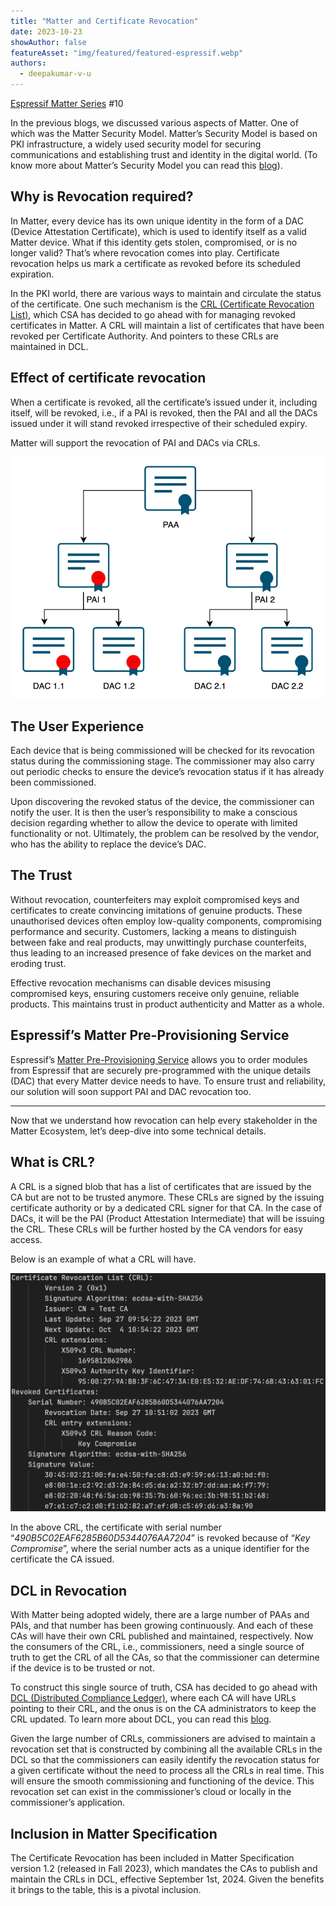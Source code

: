 ```yaml
---
title: "Matter and Certificate Revocation"
date: 2023-10-23
showAuthor: false
featureAsset: "img/featured/featured-espressif.webp"
authors:
  - deepakumar-v-u
---
```

[Espressif Matter Series](/matter-38ccf1d60bcd) #10

In the previous blogs, we discussed various aspects of Matter. One of which was the Matter Security Model. Matter’s Security Model is based on PKI infrastructure, a widely used security model for securing communications and establishing trust and identity in the digital world. (To know more about Matter’s Security Model you can read this [blog](/matter-security-model-37f806d3b0b2)).

## Why is Revocation required?

In Matter, every device has its own unique identity in the form of a DAC (Device Attestation Certificate), which is used to identify itself as a valid Matter device. What if this identity gets stolen, compromised, or is no longer valid? That’s where revocation comes into play. Certificate revocation helps us mark a certificate as revoked before its scheduled expiration.

In the PKI world, there are various ways to maintain and circulate the status of the certificate. One such mechanism is the [CRL (Certificate Revocation List)](https://en.wikipedia.org/wiki/Certificate_revocation_list), which CSA has decided to go ahead with for managing revoked certificates in Matter. A CRL will maintain a list of certificates that have been revoked per Certificate Authority. And pointers to these CRLs are maintained in DCL.

## Effect of certificate revocation

When a certificate is revoked, all the certificate’s issued under it, including itself, will be revoked, i.e., if a PAI is revoked, then the PAI and all the DACs issued under it will stand revoked irrespective of their scheduled expiry.

Matter will support the revocation of PAI and DACs via CRLs.

![](img/matter-1.webp)

## The User Experience

Each device that is being commissioned will be checked for its revocation status during the commissioning stage. The commissioner may also carry out periodic checks to ensure the device’s revocation status if it has already been commissioned.

Upon discovering the revoked status of the device, the commissioner can notify the user. It is then the user’s responsibility to make a conscious decision regarding whether to allow the device to operate with limited functionality or not. Ultimately, the problem can be resolved by the vendor, who has the ability to replace the device’s DAC.

## The Trust

Without revocation, counterfeiters may exploit compromised keys and certificates to create convincing imitations of genuine products. These unauthorised devices often employ low-quality components, compromising performance and security. Customers, lacking a means to distinguish between fake and real products, may unwittingly purchase counterfeits, thus leading to an increased presence of fake devices on the market and eroding trust.

Effective revocation mechanisms can disable devices misusing compromised keys, ensuring customers receive only genuine, reliable products. This maintains trust in product authenticity and Matter as a whole.

## Espressif’s Matter Pre-Provisioning Service

Espressif’s [Matter Pre-Provisioning Service](/accelerating-matter-device-manufacturing-2fcce0a0592a) allows you to order modules from Espressif that are securely pre-programmed with the unique details (DAC) that every Matter device needs to have. To ensure trust and reliability, our solution will soon support PAI and DAC revocation too.

---

Now that we understand how revocation can help every stakeholder in the Matter Ecosystem, let’s deep-dive into some technical details.

## What is CRL?

A CRL is a signed blob that has a list of certificates that are issued by the CA but are not to be trusted anymore. These CRLs are signed by the issuing certificate authority or by a dedicated CRL signer for that CA. In the case of DACs, it will be the PAI (Product Attestation Intermediate) that will be issuing the CRL. These CRLs will be further hosted by the CA vendors for easy access.

Below is an example of what a CRL will have.

![](img/matter-2.webp)

In the above CRL, the certificate with serial number “*490B5C02EAF6285B60D5344076AA7204*” is revoked because of “*Key Compromise*”, where the serial number acts as a unique identifier for the certificate the CA issued.

## DCL in Revocation

With Matter being adopted widely, there are a large number of PAAs and PAIs, and that number has been growing continuously. And each of these CAs will have their own CRL published and maintained, respectively. Now the consumers of the CRL, i.e., commissioners, need a single source of truth to get the CRL of all the CAs, so that the commissioner can determine if the device is to be trusted or not.

To construct this single source of truth, CSA has decided to go ahead with [DCL (Distributed Compliance Ledger)](/matter-distributed-compliance-ledger-dcl-4013c2376e7), where each CA will have URLs pointing to their CRL, and the onus is on the CA administrators to keep the CRL updated. To learn more about DCL, you can read this [blog](/matter-distributed-compliance-ledger-dcl-4013c2376e7).

Given the large number of CRLs, commissioners are advised to maintain a revocation set that is constructed by combining all the available CRLs in the DCL so that the commissioners can easily identify the revocation status for a given certificate without the need to process all the CRLs in real time. This will ensure the smooth commissioning and functioning of the device. This revocation set can exist in the commissioner’s cloud or locally in the commissioner’s application.

## Inclusion in Matter Specification

The Certificate Revocation has been included in Matter Specification version 1.2 (released in Fall 2023), which mandates the CAs to publish and maintain the CRLs in DCL, effective September 1st, 2024. Given the benefits it brings to the table, this is a pivotal inclusion.
